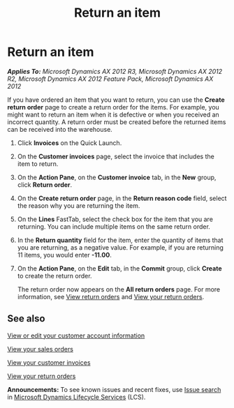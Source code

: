﻿---
title: Return an item
TOCTitle: Return an item
ms:assetid: cbc3ef53-b2aa-4715-967b-f2e9dd3fb5b3
ms:mtpsurl: https://technet.microsoft.com/en-us/library/Hh271649(v=AX.60)
ms:contentKeyID: 36384281
ms.date: 04/18/2014
mtps_version: v=AX.60
f1_keywords:
- EPSalesReturnItemList
- EPSalesReturnOrderCreate
---

# Return an item 


_**Applies To:** Microsoft Dynamics AX 2012 R3, Microsoft Dynamics AX 2012 R2, Microsoft Dynamics AX 2012 Feature Pack, Microsoft Dynamics AX 2012_

If you have ordered an item that you want to return, you can use the **Create return order** page to create a return order for the items. For example, you might want to return an item when it is defective or when you received an incorrect quantity. A return order must be created before the returned items can be received into the warehouse.

1.  Click **Invoices** on the Quick Launch.

2.  On the **Customer invoices** page, select the invoice that includes the item to return.

3.  On the **Action Pane**, on the **Customer invoice** tab, in the **New** group, click **Return order**.

4.  On the **Create return order** page, in the **Return reason code** field, select the reason why you are returning the item.

5.  On the **Lines** FastTab, select the check box for the item that you are returning. You can include multiple items on the same return order.

6.  In the **Return quantity** field for the item, enter the quantity of items that you are returning, as a negative value. For example, if you are returning 11 items, you would enter **-11.00**.

7.  On the **Action Pane**, on the **Edit** tab, in the **Commit** group, click **Create** to create the return order.
    
    The return order now appears on the **All return orders** page. For more information, see [View return orders](view-return-orders.md) and [View your return orders](view-your-return-orders.md).

## See also

[View or edit your customer account information](view-or-edit-your-customer-account-information.md)

[View your sales orders](view-your-sales-orders.md)

[View your customer invoices](view-your-customer-invoices.md)

[View your return orders](view-your-return-orders.md)

  
**Announcements:** To see known issues and recent fixes, use [Issue search](http://go.microsoft.com/fwlink/?linkid=389258) in [Microsoft Dynamics Lifecycle Services](http://go.microsoft.com/fwlink/?linkid=306505) (LCS).

